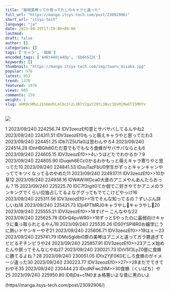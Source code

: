 ```yaml
---
title: "御坂美琴ってか思ってたじのキャラと違った"
full_url: "https://manga.itsys-tech.com/post/23092906/"
short_url: "itsys-tech"
language: "ja"
date: 2023-09-29T17:29:00+09:00
lastmod: 
draft: false
author: []
categories: []
tags: ['キャラ', '御坂']
encoded_tags: ['44Kt44Oj44Op', '5b6h5Z2C']
keywords: []
thumbnail: "https://manga.itsys-tech.com/img/toaru_misaka.jpg"
popular: 976
latest: 953
trend: 1370
featured: 1076
views: 985
comments: 159
weight: 1
slug: aHR0cHMvL21hbmdhLml0c3lzLXRlY2guY29tL3Bvc3QvMjMwOTI5MDYv
---
```


![](https://manga.itsys-tech.com/img/toaru_misaka.jpg)

1 2023/09/24() 224256.74 IDV3zeozEf0意とサバサバしてるんやね2 2023/09/24() 224311.51 IDV3zeozEf0もっと萌えキャラやと思ってたわ3 2023/09/24() 224451.25 IDb7/Z5U1a0は思わんやろ4 2023/09/24() 224514.28 IDnHBGltdl0ただ意でもでもなろ食蜂がサバサバならとも6 2023/09/24() 224605.15 IDV3zeozEf0>>4いうほどたでわかるか？9 2023/09/24() 224805.90 IDuqeh6ECc0かるわかもっと萌えキャラ寄りやと思ってた10 2023/09/24() 224841.53 IDuuTazFbU0学生がずっとキャンキャンやっててキツくなってるのやめた11 2023/09/24() 224937.11 IDV3zeozEf0>>10か草12 2023/09/24() 224938.16 IDWAWiWDca0大昔のアニメやんあんたらおっん？15 2023/09/24() 225225.70 IDC7f2rgit0てか弱でこ好きやてかアニメのランキングでくらい位独占してるよなググってもでてこけどやっけ16 2023/09/24() 225311.56 IDV3zeozEf0>>15でそんな知ってるの？ずいぶん詳しいね18 2023/09/24() 225421.73 IDji4PTMRJ0キャラやし🤗キャラやし🤗20 2023/09/24() 225555.21 IDV3zeozEf0>>18すげー こんなやな22 2023/09/24() 225625.78 IDDrQ4pvWR0>>18ずっとSやったのに最弱向けキャラに乗っ取られとるやん19 2023/09/24() 225535.26 IDS0YSPl8R0お嬢学にうに熱いドヤンキーやぞ21 2023/09/24() 225606.71 IDV3zeozEf0>>19はぇー23 2023/09/24() 225741.79 IDMoSgldbi0原の美琴はアニメと違ってガラ悪過ぎてビビるぞチンピラや24 2023/09/24() 225857.91 IDV3zeozEf0>>23アニメ始めたんや原ってそんなじやね27 2023/09/24() 230021.73 IDrV5f3LyZ0普に食蜂に勝てるよね？28 2023/09/24() 230051.05 IDfx2YjF0K0むしろ食蜂のがイメージ違った30 2023/09/24() 230223.77 IDV3zeozEf0>>27>>28まだでてきてわやそ35 2023/09/24() 230444.23 IDcdNFwc2tM>>30食蜂（くいばち）や25 2023/09/24() 225950.80 ID8jDa+c1N0まぁ格悪いよな普に黒のいよ

(https//manga.itsys-tech.com/post/23092906/)
